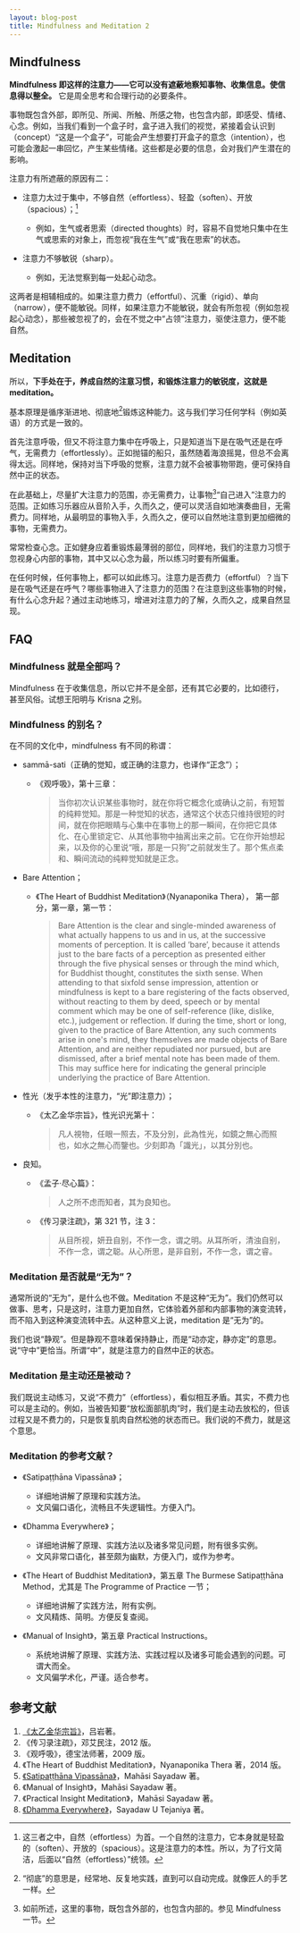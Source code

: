 ```yaml
---
layout: blog-post
title: Mindfulness and Meditation 2
---
```


## Mindfulness

**Mindfulness 即这样的注意力——它可以没有遮蔽地察知事物、收集信息。使信息得以整全。** 它是周全思考和合理行动的必要条件。

事物既包含外部，即所见、所闻、所触、所感之物，也包含内部，即感受、情绪、心念。例如，当我们看到一个盒子时，盒子进入我们的视觉，紧接着会认识到（concept）“这是一个盒子”，可能会产生想要打开盒子的意念（intention），也可能会激起一串回忆，产生某些情绪。这些都是必要的信息，会对我们产生潜在的影响。

注意力有所遮蔽的原因有二：

- 注意力太过于集中，不够自然（effortless）、轻盈（soften）、开放（spacious）；[^effortless]

  - 例如，生气或者思索（directed thoughts）时，容易不自觉地只集中在生气或思索的对象上，而忽视“我在生气”或“我在思索”的状态。

- 注意力不够敏锐（sharp）。

  - 例如，无法觉察到每一处起心动念。

这两者是相辅相成的。如果注意力费力（effortful）、沉重（rigid）、单向（narrow），便不能敏锐。同样，如果注意力不能敏锐，就会有所忽视（例如忽视起心动念），那些被忽视了的，会在不觉之中“占领”注意力，驱使注意力，便不能自然。

## Meditation

所以，**下手处在于，养成自然的注意习惯，和锻炼注意力的敏锐度，这就是 meditation。**

基本原理是循序渐进地、彻底地[^thoroughly]锻炼这种能力。这与我们学习任何学科（例如英语）的方式是一致的。

首先注意呼吸，但又不将注意力集中在呼吸上，只是知道当下是在吸气还是在呼气，无需费力（effortlessly）。正如抛锚的船只，虽然随着海浪摇晃，但总不会离得太远。同样地，保持对当下呼吸的觉察，注意力就不会被事物带跑，便可保持自然中正的状态。

在此基础上，尽量扩大注意力的范围，亦无需费力，让事物[^things]“自己进入”注意力的范围。正如练习乐器应从音阶入手，久而久之，便可以灵活自如地演奏曲目，无需费力。同样地，从最明显的事物入手，久而久之，便可以自然地注意到更加细微的事物，无需费力。

常常检查心念。正如健身应着重锻炼最薄弱的部位，同样地，我们的注意力习惯于忽视身心内部的事物，其中又以心念为最，所以练习时要有所偏重。

在任何时候，任何事物上，都可以如此练习。注意力是否费力（effortful）？当下是在吸气还是在呼气？哪些事物进入了注意力的范围？在注意到这些事物的时候，有什么心念升起？通过主动地练习，增进对注意力的了解，久而久之，成果自然显现。

## FAQ

### Mindfulness 就是全部吗？

Mindfulness 在于收集信息，所以它并不是全部，还有其它必要的，比如德行，甚至风俗。试想王阳明与 Krisna 之别。

### Mindfulness 的别名？

在不同的文化中，mindfulness 有不同的称谓：

- sammā-sati（正确的觉知，或正确的注意力，也译作“正念”）；

  - 《观呼吸》，第十三章：

    > 当你初次认识某些事物时，就在你将它概念化或确认之前，有短暂的纯粹觉知。那是一种觉知的状态，通常这个状态只维持很短的时间，就在你把眼睛与心集中在事物上的那一瞬间，在你把它具体化、在心里锁定它、从其他事物中抽离出来之前。它在你开始想起来，以及你的心里说“哦，那是一只狗”之前就发生了。那个焦点柔和、瞬间流动的纯粹觉知就是正念。

- Bare Attention；

  - 《The Heart of Buddhist Meditation》（Nyanaponika Thera）， 第一部分，第一章，第一节：

    > Bare Attention is the clear and single-minded awareness of what actually happens to us and in us, at the successive moments of perception. It is called ‘bare’, because it attends just to the bare facts of a perception as presented either through the five physical senses or through the mind which, for Buddhist thought, constitutes the sixth sense. When attending to that sixfold sense impression, attention or mindfulness is kept to a bare registering of the facts observed, without reacting to them by deed, speech or by mental comment which may be one of self-reference (like, dislike, etc.), judgement or reflection. If during the time, short or long, given to the practice of Bare Attention, any such comments arise in one's mind, they themselves are made objects of Bare Attention, and are neither repudiated nor pursued, but are dismissed, after a brief mental note has been made of them. This may suffice here for indicating the general principle underlying the practice of Bare Attention.

- 性光（发乎本性的注意力，“光”即注意力）；

  - 《太乙金华宗旨》，性光识光第十：

    > 凡人視物，任眼一照去，不及分別，此為性光，如鏡之無心而照也，如水之無心而鑒也。少刻即為「識光」，以其分別也。

- 良知。

  - 《孟子·尽心篇》：

    > 人之所不虑而知者，其为良知也。

  - 《传习录注疏》，第 321 节，注 3：

    > 从目所视，妍丑自别，不作一念，谓之明。从耳所听，清浊自别，不作一念，谓之聪。从心所思，是非自别，不作一念，谓之睿。

### Meditation 是否就是“无为”？

通常所说的“无为”，是什么也不做。Meditation 不是这种“无为”。我们仍然可以做事、思考，只是这时，注意力更加自然，它体验着外部和内部事物的演变流转，而不陷入到这种演变流转中去。从这种意义上说，meditation 是“无为”的。

我们也说“静观”。但是静观不意味着保持静止，而是“动亦定，静亦定”的意思。说“守中”更恰当。所谓“中”，就是注意力的自然中正的状态。

### Meditation 是主动还是被动？

我们既说主动练习，又说“不费力”（effortless），看似相互矛盾。其实，不费力也可以是主动的。例如，当被告知要“放松面部肌肉”时，我们是主动去放松的，但该过程又是不费力的，只是恢复肌肉自然松弛的状态而已。我们说的不费力，就是这个意思。

### Meditation 的参考文献？

- 《Satipaṭṭhāna Vipassāna》；
  - 详细地讲解了原理和实践方法。
  - 文风偏口语化，流畅且不失逻辑性。方便入门。

- 《Dhamma Everywhere》；
  - 详细地讲解了原理、实践方法以及诸多常见问题，附有很多实例。
  - 文风非常口语化，甚至颇为幽默，方便入门，或作为参考。

- 《The Heart of Buddhist Meditation》，第五章 The Burmese Satipaṭṭhāna Method，尤其是 The Programme of Practice 一节；
  - 详细地讲解了实践方法，附有实例。
  - 文风精炼、简明。方便反复查阅。

- 《Manual of Insight》，第五章 Practical Instructions。
  - 系统地讲解了原理、实践方法、实践过程以及诸多可能会遇到的问题。可谓大而全。
  - 文风偏学术化，严谨。适合参考。

## 参考文献

1. [《太乙金华宗旨》](https://ctext.org/wiki.pl?if=gb&res=546934)，吕岩著。
1. 《传习录注疏》，邓艾民注，2012 版。
1. 《观呼吸》，德宝法师著，2009 版。
1. 《The Heart of Buddhist Meditation》，Nyanaponika Thera 著，2014 版。
1. [《Satipaṭṭhāna Vipassāna》](https://www.accesstoinsight.org/lib/authors/mahasi/wheel370.html#circle=on)，Mahāsi Sayadaw 著。
1. 《Manual of Insight》，Mahāsi Sayadaw 著。
1. 《Practical Insight Meditation》，Mahāsi Sayadaw 著。
1. [《Dhamma Everywhere》](https://ashintejaniya.org/books-dhamma-everywhere)，Sayadaw U Tejaniya 著。

[^effortless]: 这三者之中，自然（effortless）为首。一个自然的注意力，它本身就是轻盈的（soften）、开放的（spacious）。这是注意力的本性。所以，为了行文简洁，后面以“自然（effortless）”统领。

[^thoroughly]: “彻底”的意思是，经常地、反复地实践，直到可以自动完成。就像匠人的手艺一样。

[^things]: 如前所述，这里的事物，既包含外部的，也包含内部的。参见 Mindfulness 一节。
